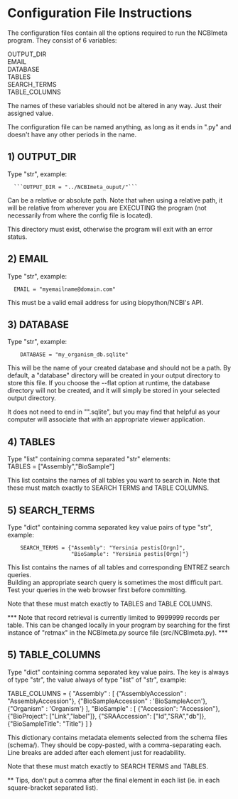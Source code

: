 # Configuration File Instructions

The configuration files contain all the options required to run the NCBImeta program.
They consist of 6 variables:

OUTPUT_DIR    
EMAIL    
DATABASE    
TABLES    
SEARCH_TERMS    
TABLE_COLUMNS    

The names of these variables should not be altered in any way. Just their assigned value.    

The configuration file can be named anything, as long as it ends in ".py" and doesn't have any other periods in the name.

## 1) OUTPUT_DIR
Type "str", example:    
    
      ```OUTPUT_DIR = "../NCBImeta_ouput/"```  
    
Can be a relative or absolute path. Note that when using a relative path, it will be relative from wherever you are EXECUTING the program (not necessarily from where the config file is located).    

This directory must exist, otherwise the program will exit with an error status.    

## 2) EMAIL
Type "str", example:    

      EMAIL = "myemailname@domain.com"    

This must be a valid email address for using biopython/NCBI's API.    

## 3) DATABASE
Type "str", example:    

        DATABASE = "my_organism_db.sqlite"    

This will be the name of your created database and should not be a path. By default, a "database" directory will be created in your output directory to store this file. If you choose the --flat option at runtime, the database directory will not be created, and it will simply be stored in your selected output directory.    

It does not need to end in "".sqlite", but you may find that helpful as your computer will associate that with an appropriate viewer application.    

## 4) TABLES
Type "list" containing comma separated "str" elements:    
        TABLES = ["Assembly","BioSample"]

This list contains the names of all tables you want to search in. Note that these must match exactly to SEARCH TERMS and TABLE COLUMNS. 

## 5) SEARCH_TERMS
Type "dict" containing comma separated key value pairs of type "str", example:    

        SEARCH_TERMS = {"Assembly": "Yersinia pestis[Orgn]",    
                        "BioSample": "Yersinia pestis[Orgn]"}    

This list contains the names of all tables and corresponding ENTREZ search queries.    
Building an appropriate search query is sometimes the most difficult part.    
Test your queries in the web browser first before committing.    

Note that these must match exactly to TABLES and TABLE COLUMNS.    

*** Note that record retrieval is currently limited to 9999999 records per table. This can be changed locally in your program by searching for the first instance of "retmax" in the NCBImeta.py source file (src/NCBImeta.py). ***    

## 5) TABLE_COLUMNS
Type "dict" containing comma separated key value pairs. The key is always of type "str", the value always of type "list" of "str", example:    

TABLE_COLUMNS = {
   "Assembly" : [
                {"AssemblyAccession" : "AssemblyAccession"},
                {"BioSampleAccession" : 'BioSampleAccn'},
                {"Organism" : 'Organism'}
                ],
  "BioSample" : [
                {"Accession": "Accession"},
                {"BioProject": ["Link","label"]},
                {"SRAAccession": ["Id","SRA","db"]},
                {"BioSampleTitle": "Title"}
                ]
                }
                
This dictionary contains metadata elements selected from the schema files (schema/). They should be copy-pasted, with a comma-separating each. Line breaks are added after each element just for readability.    

Note that these must match exactly to SEARCH TERMS and TABLES.    

** Tips, don't put a comma after the final element in each list (ie. in each square-bracket separated list).
